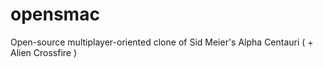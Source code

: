 # opensmac
Open-source multiplayer-oriented clone of Sid Meier's Alpha Centauri ( + Alien Crossfire )
